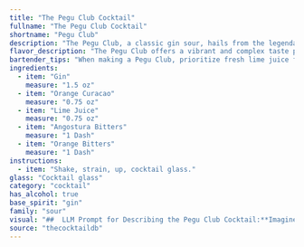 ```yaml
---
title: "The Pegu Club Cocktail"
fullname: "The Pegu Club Cocktail"
shortname: "Pegu Club"
description: "The Pegu Club, a classic gin sour, hails from the legendary Pegu Club in Burma (present-day Myanmar). It's a member of the sour family, where citrus juices and a sweetener are balanced by the spirit, in this case, gin.  "
flavor_description: "The Pegu Club offers a vibrant and complex taste profile. The gin provides a crisp, juniper-forward base, while the orange curaçao adds a sweet, citrusy complexity. Lime juice brings a tart, refreshing acidity, balanced by the subtle bitterness of both Angostura and orange bitters. The interplay of these flavors creates a refreshing, slightly bitter, and ultimately harmonious experience. "
bartender_tips: "When making a Pegu Club, prioritize fresh lime juice for that bright acidity.  Use a good quality gin for the base, and don't skimp on the bitters! A few dashes of both Angostura and orange bitters will add complexity and balance the sweetness of the Curaçao.  Shake with ice until well-chilled, and strain into a chilled coupe for a classic presentation.  Enjoy! "
ingredients:
  - item: "Gin"
    measure: "1.5 oz"
  - item: "Orange Curacao"
    measure: "0.75 oz"
  - item: "Lime Juice"
    measure: "0.75 oz"
  - item: "Angostura Bitters"
    measure: "1 Dash"
  - item: "Orange Bitters"
    measure: "1 Dash"
instructions:
  - item: "Shake, strain, up, cocktail glass."
glass: "Cocktail glass"
category: "cocktail"
has_alcohol: true
base_spirit: "gin"
family: "sour"
visual: "##  LLM Prompt for Describing the Pegu Club Cocktail:**Imagine a classic cocktail glass, chilled and glistening. Inside, a beautiful amber liquid swirls, tinged with a subtle orange hue.  Tiny bubbles rise to the surface, creating a delicate effervescence.  A thin, fragrant layer of oil rests atop the drink, reflecting the warm glow of a nearby lamp.  The aroma is a captivating blend of citrus, spice, and botanicals.  What details would you add to make this description of the Pegu Club cocktail even more evocative and enticing?** "
source: "thecocktaildb"
---
```


